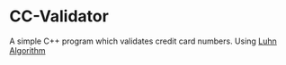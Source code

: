 # CC-Validator

A simple C++ program which validates credit card numbers. Using [Luhn Algorithm](https://en.wikipedia.org/wiki/Luhn_algorithm)
